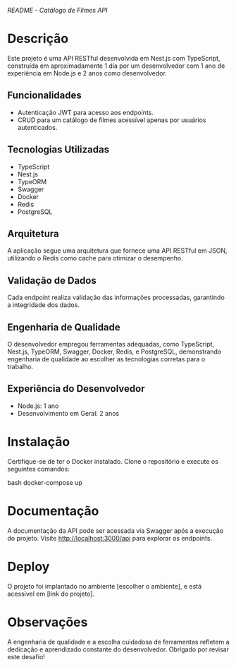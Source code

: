 *README - Catálogo de Filmes API*

# Descrição
Este projeto é uma API RESTful desenvolvida em Nest.js com TypeScript, construída em aproximadamente 1 dia por um desenvolvedor com 1 ano de experiência em Node.js e 2 anos como desenvolvedor.

## Funcionalidades
- Autenticação JWT para acesso aos endpoints.
- CRUD para um catálogo de filmes acessível apenas por usuários autenticados.

## Tecnologias Utilizadas
- TypeScript
- Nest.js
- TypeORM
- Swagger
- Docker
- Redis
- PostgreSQL

## Arquitetura
A aplicação segue uma arquitetura que fornece uma API RESTful em JSON, utilizando o Redis como cache para otimizar o desempenho.

## Validação de Dados
Cada endpoint realiza validação das informações processadas, garantindo a integridade dos dados.

## Engenharia de Qualidade
O desenvolvedor empregou ferramentas adequadas, como TypeScript, Nest.js, TypeORM, Swagger, Docker, Redis, e PostgreSQL, demonstrando engenharia de qualidade ao escolher as tecnologias corretas para o trabalho.

## Experiência do Desenvolvedor
- Node.js: 1 ano
- Desenvolvimento em Geral: 2 anos

# Instalação
Certifique-se de ter o Docker instalado. Clone o repositório e execute os seguintes comandos:

bash
docker-compose up


# Documentação
A documentação da API pode ser acessada via Swagger após a execução do projeto. Visite [http://localhost:3000/api](http://localhost:3000/api) para explorar os endpoints.

# Deploy
O projeto foi implantado no ambiente [escolher o ambiente], e está acessível em [link do projeto].

# Observações
A engenharia de qualidade e a escolha cuidadosa de ferramentas refletem a dedicação e aprendizado constante do desenvolvedor. Obrigado por revisar este desafio!
